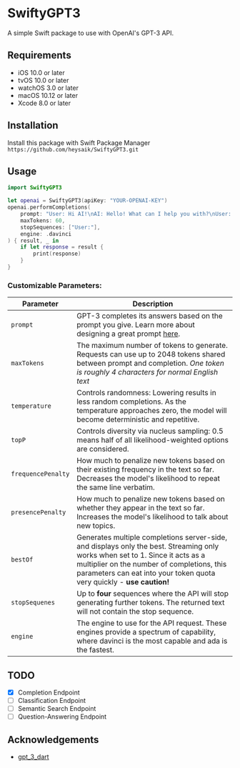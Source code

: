 # SwiftyGPT3

A simple Swift package to use with OpenAI's GPT-3 API.

## Requirements
- iOS 10.0 or later
- tvOS 10.0 or later
- watchOS 3.0 or later
- macOS 10.12 or later
- Xcode 8.0 or later

## Installation
Install this package with Swift Package Manager
`https://github.com/heysaik/SwiftyGPT3.git`
  
## Usage
```swift
import SwiftyGPT3

let openai = SwiftyGPT3(apiKey: "YOUR-OPENAI-KEY")
openai.performCompletions(
    prompt: "User: Hi AI!\nAI: Hello! What can I help you with?\nUser: Can you please tell me what the weather is?",
    maxTokens: 60,
    stopSequences: ["User:"],
    engine: .davinci
) { result, _ in
    if let response = result {
        print(response)
    }
}
```

### Customizable Parameters:
| Parameter | Description |
| --- | --- |
| `prompt` | GPT-3 completes its answers based on the prompt you give. Learn more about designing a great prompt [here](https://beta.openai.com/docs/guides/completion/prompt-design). |
| `maxTokens` | The maximum number of tokens to generate. Requests can use up to 2048 tokens shared between prompt and completion. *One token is roughly 4 characters for normal English text* |
| `temperature` | Controls randomness: Lowering results in less random completions. As the temperature approaches zero, the model will become deterministic and repetitive. |
| `topP` | Controls diversity via nucleus sampling: 0.5 means half of all likelihood-weighted options are considered. |
| `frequencePenalty` | How much to penalize new tokens based on their existing frequency in the text so far. Decreases the model's likelihood to repeat the same line verbatim. |
| `presencePenalty` | How much to penalize new tokens based on whether they appear in the text so far. Increases the model's likelihood to talk about new topics. |
| `bestOf` | Generates multiple completions server-side, and displays only the best. Streaming only works when set to 1. Since it acts as a multiplier on the number of completions, this parameters can eat into your token quota very quickly - **use caution!** |
| `stopSequenes` | Up to **four** sequences where the API will stop generating further tokens. The returned text will not contain the stop sequence. |
| `engine` | The engine to use for the API request. These engines provide a spectrum of capability, where davinci is the most capable and ada is the fastest. |

## TODO
- [x] Completion Endpoint
- [ ] Classification Endpoint
- [ ] Semantic Search Endpoint
- [ ] Question-Answering Endpoint

## Acknowledgements
- [gpt_3_dart](https://github.com/boronhub/gpt_3_dart)
